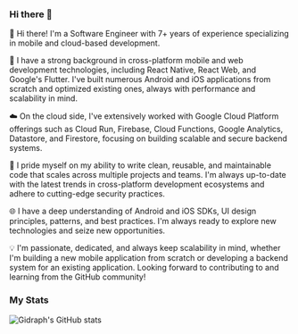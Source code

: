 ### Hi there 👋

👋 Hi there! I'm a Software Engineer with 7+ years of experience specializing in mobile and cloud-based development. 

📱 I have a strong background in cross-platform mobile and web development technologies, including React Native, React Web, and Google's Flutter. I've built numerous Android and iOS applications from scratch and optimized existing ones, always with performance and scalability in mind.

☁️ On the cloud side, I've extensively worked with Google Cloud Platform offerings such as Cloud Run, Firebase, Cloud Functions, Google Analytics, Datastore, and Firestore, focusing on building scalable and secure backend systems.

🔧 I pride myself on my ability to write clean, reusable, and maintainable code that scales across multiple projects and teams. I'm always up-to-date with the latest trends in cross-platform development ecosystems and adhere to cutting-edge security practices.

🌐 I have a deep understanding of Android and iOS SDKs, UI design principles, patterns, and best practices. I'm always ready to explore new technologies and seize new opportunities.

💡 I'm passionate, dedicated, and always keep scalability in mind, whether I'm building a new mobile application from scratch or developing a backend system for an existing application. Looking forward to contributing to and learning from the GitHub community!

### My Stats

![Gidraph's GitHub stats](https://github-readme-stats.vercel.app/api?username=danfordgidraph&include_all_commits=true&show_icons=true&theme=radical&show=reviews,discussions_started,discussions_answered,prs_merged,prs_merged_percentage,stars,commits,prs,issues,contribs,)
